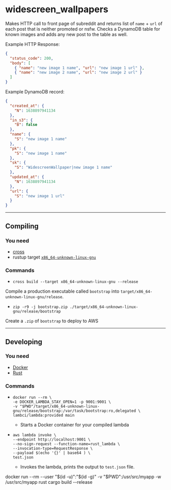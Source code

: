 # widescreen_wallpapers

Makes HTTP call to front page of subreddit and returns list of `name` + `url` of each post that is neither promoted or nsfw. Checks a DynamoDB table for known images and adds any new post to the table as well.

Example HTTP Response:

```json
{
  "status_code": 200,
  "body": [
    { "name": "new image 1 name", "url": "new image 1 url" },
    { "name": "new image 2 name", "url": "new image 2 url" }
  ]
}
```

Example DynamoDB record:

```json
{
  "created_at": {
    "N": 1638897941134
  },
  "in_s3": {
    "B": false
  },
  "name": {
    "S": "new image 1 name"
  },
  "pk": {
    "S": "new image 1 name"
  },
  "sk": {
    "S": "WidescreenWallpaper|new image 1 name"
  },
  "updated_at": {
    "N": 1638897941134
  },
  "url": {
    "S": "new image 1 url"
  }
}
```

<hr />

## Compiling

### You need

- [cross](https://github.com/rust-embedded/cross)
- rustup target [`x86_64-unknown-linux-gnu`](https://rust-lang.github.io/rustup/cross-compilation.html)

### Commands

- `cross build --target x86_64-unknown-linux-gnu --release`

Compile a production executable called `bootstrap` into `target/x86_64-unknown-linux-gnu/release`.

- `zip -r9 -j bootstrap.zip ./target/x86_64-unknown-linux-gnu/release/bootstrap`

Create a `.zip` of `bootstrap` to deploy to AWS

<hr />

## Developing

### You need

- [Docker](https://www.docker.com/)
- [Rust](https://www.rust-lang.org/)

### Commands

- ```
  docker run --rm \
  -e DOCKER_LAMBDA_STAY_OPEN=1 -p 9001:9001 \
  -v "$PWD"/target/x86_64-unknown-linux-gnu/release/bootstrap:/var/task/bootstrap:ro,delegated \
  lambci/lambda:provided main
  ```
  - Starts a Docker container for your compiled lambda
- ```
  aws lambda invoke \
  --endpoint http://localhost:9001 \
  --no-sign-request --function-name=rust_lambda \
  --invocation-type=RequestResponse \
  --payload $(echo '{}' | base64 ) \
  test.json
  ```
  - Invokes the lambda, prints the output to `test.json` file.

docker run --rm --user "$(id -u)":"$(id -g)" -v "$PWD":/usr/src/myapp -w /usr/src/myapp rust cargo build --release
